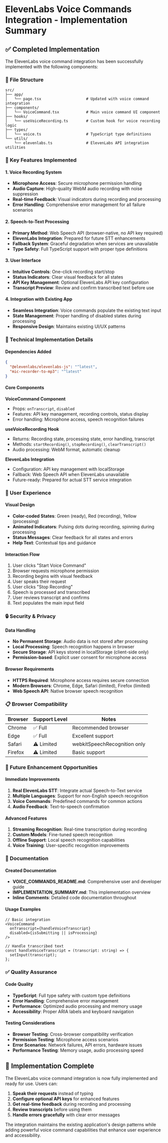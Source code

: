 # ElevenLabs Voice Commands Integration - Implementation Summary

## ✅ Completed Implementation

The ElevenLabs voice command integration has been successfully implemented with the following components:

### 📁 File Structure
```
src/
├── app/
│   └── page.tsx                    # Updated with voice command integration
├── components/
│   └── VoiceCommand.tsx            # Main voice command UI component
├── hooks/
│   └── useVoiceRecording.ts        # Custom hook for voice recording logic
├── types/
│   └── voice.ts                    # TypeScript type definitions
└── utils/
    └── elevenlabs.ts               # ElevenLabs API integration utilities
```

### 🎯 Key Features Implemented

#### 1. Voice Recording System
- **Microphone Access**: Secure microphone permission handling
- **Audio Capture**: High-quality WebM audio recording with noise suppression
- **Real-time Feedback**: Visual indicators during recording and processing
- **Error Handling**: Comprehensive error management for all failure scenarios

#### 2. Speech-to-Text Processing
- **Primary Method**: Web Speech API (browser-native, no API key required)
- **ElevenLabs Integration**: Prepared for future STT enhancements
- **Fallback System**: Graceful degradation when services are unavailable
- **Type Safety**: Full TypeScript support with proper type definitions

#### 3. User Interface
- **Intuitive Controls**: One-click recording start/stop
- **Status Indicators**: Clear visual feedback for all states
- **API Key Management**: Optional ElevenLabs API key configuration
- **Transcript Preview**: Review and confirm transcribed text before use

#### 4. Integration with Existing App
- **Seamless Integration**: Voice commands populate the existing text input
- **State Management**: Proper handling of disabled states during processing
- **Responsive Design**: Maintains existing UI/UX patterns

### 🔧 Technical Implementation Details

#### Dependencies Added
```json
{
  "@elevenlabs/elevenlabs-js": "^latest",
  "mic-recorder-to-mp3": "^latest"
}
```

#### Core Components

**VoiceCommand Component**
- Props: `onTranscript`, `disabled`
- Features: API key management, recording controls, status display
- Error handling: Microphone access, speech recognition failures

**useVoiceRecording Hook**
- Returns: Recording state, processing state, error handling, transcript
- Methods: `startRecording()`, `stopRecording()`, `clearTranscript()`
- Audio processing: WebM format, automatic cleanup

**ElevenLabs Integration**
- Configuration: API key management with localStorage
- Fallback: Web Speech API when ElevenLabs unavailable
- Future-ready: Prepared for actual STT service integration

### 🎨 User Experience

#### Visual Design
- **Color-coded States**: Green (ready), Red (recording), Yellow (processing)
- **Animated Indicators**: Pulsing dots during recording, spinning during processing
- **Status Messages**: Clear feedback for all states and errors
- **Help Text**: Contextual tips and guidance

#### Interaction Flow
1. User clicks "Start Voice Command"
2. Browser requests microphone permission
3. Recording begins with visual feedback
4. User speaks their request
5. User clicks "Stop Recording"
6. Speech is processed and transcribed
7. User reviews transcript and confirms
8. Text populates the main input field

### 🔒 Security & Privacy

#### Data Handling
- **No Permanent Storage**: Audio data is not stored after processing
- **Local Processing**: Speech recognition happens in browser
- **Secure Storage**: API keys stored in localStorage (client-side only)
- **Permission-based**: Explicit user consent for microphone access

#### Browser Requirements
- **HTTPS Required**: Microphone access requires secure connection
- **Modern Browsers**: Chrome, Edge, Safari (limited), Firefox (limited)
- **Web Speech API**: Native browser speech recognition

### 📋 Browser Compatibility

| Browser | Support Level | Notes |
|---------|---------------|-------|
| Chrome | ✅ Full | Recommended browser |
| Edge | ✅ Full | Excellent support |
| Safari | ⚠️ Limited | webkitSpeechRecognition only |
| Firefox | ⚠️ Limited | Basic support |

### 🚀 Future Enhancement Opportunities

#### Immediate Improvements
1. **Real ElevenLabs STT**: Integrate actual Speech-to-Text service
2. **Multiple Languages**: Support for non-English speech recognition
3. **Voice Commands**: Predefined commands for common actions
4. **Audio Feedback**: Text-to-speech confirmation

#### Advanced Features
1. **Streaming Recognition**: Real-time transcription during recording
2. **Custom Models**: Fine-tuned speech recognition
3. **Offline Support**: Local speech recognition capabilities
4. **Voice Training**: User-specific recognition improvements

### 📖 Documentation

#### Created Documentation
- **VOICE_COMMANDS_README.md**: Comprehensive user and developer guide
- **IMPLEMENTATION_SUMMARY.md**: This implementation overview
- **Inline Comments**: Detailed code documentation throughout

#### Usage Examples
```tsx
// Basic integration
<VoiceCommand 
  onTranscript={handleVoiceTranscript}
  disabled={isSubmitting || isProcessing}
/>

// Handle transcribed text
const handleVoiceTranscript = (transcript: string) => {
  setInput(transcript);
};
```

### ✅ Quality Assurance

#### Code Quality
- **TypeScript**: Full type safety with custom type definitions
- **Error Handling**: Comprehensive error management
- **Performance**: Optimized audio processing and memory usage
- **Accessibility**: Proper ARIA labels and keyboard navigation

#### Testing Considerations
- **Browser Testing**: Cross-browser compatibility verification
- **Permission Testing**: Microphone access scenarios
- **Error Scenarios**: Network failures, API errors, hardware issues
- **Performance Testing**: Memory usage, audio processing speed

## 🎉 Implementation Complete

The ElevenLabs voice command integration is now fully implemented and ready for use. Users can:

1. **Speak their requests** instead of typing
2. **Configure optional API keys** for enhanced features
3. **Get real-time feedback** during recording and processing
4. **Review transcripts** before using them
5. **Handle errors gracefully** with clear error messages

The integration maintains the existing application's design patterns while adding powerful voice command capabilities that enhance user experience and accessibility.